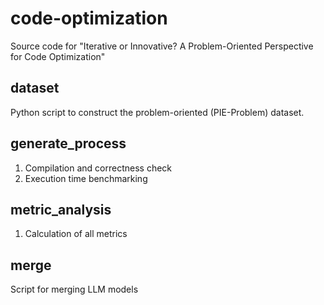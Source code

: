 # code-optimization
Source code for "Iterative or Innovative? A Problem-Oriented Perspective for Code Optimization"

## dataset
Python script to construct the problem-oriented (PIE-Problem) dataset.

## generate_process
1. Compilation and correctness check
2. Execution time benchmarking

## metric_analysis
1. Calculation of all metrics

## merge
Script for merging LLM models
